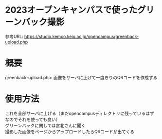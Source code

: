 # 2023オープンキャンパスで使ったグリーンバック撮影
参考URL: https://studio.kemco.keio.ac.jp/opencampus/greenback-upload.php
# 概要
greenback-upload.php: 画像をサーバに上げて一度きりのQRコードを作成する

# 使用方法
これを全部サーバに上げる（まだopencampusディレクトリに残っているはずなのでそれを使っても良い）  
グリーンバックに関しては宮北さんに聞く  
撮影した画像をページからアップロードしたらQRコードが出てくる
